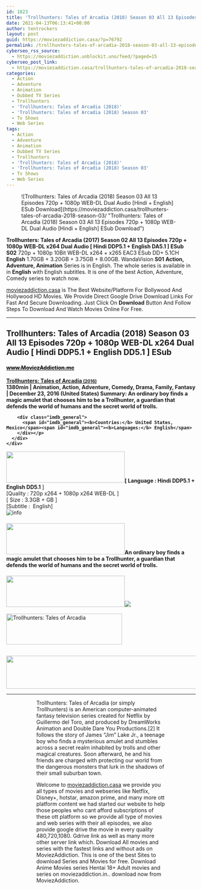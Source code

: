 ```yaml
---
id: 1823
title: 'Trollhunters: Tales of Arcadia (2018) Season 03 All 13 Episodes 720p + 1080p WEB-DL Dual Audio [Hindi + English] ESub Download'
date: 2021-04-13T06:13:41+00:00
author: tentrockers
layout: post
guid: https://moviezaddiction.casa/?p=76792
permalink: /trollhunters-tales-of-arcadia-2018-season-03-all-13-episodes-720p-1080p-web-dl-dual-audio-hindi-english-esub-download/
cyberseo_rss_source:
  - https://moviezaddiction.unblockit.uno/feed/?paged=15
cyberseo_post_link:
  - https://moviezaddiction.casa/trollhunters-tales-of-arcadia-2018-season-03/
categories:
  - Action
  - Adventure
  - Animation
  - Dubbed TV Series
  - Trollhunters
  - 'Trollhunters: Tales of Arcadia (2018)'
  - 'Trollhunters: Tales of Arcadia (2018) Season 03'
  - Tv Shows
  - Web Series
tags:
  - Action
  - Adventure
  - Animation
  - Dubbed TV Series
  - Trollhunters
  - 'Trollhunters: Tales of Arcadia (2018)'
  - 'Trollhunters: Tales of Arcadia (2018) Season 03'
  - Tv Shows
  - Web Series
---
```

<figure class="entry-thumbnail">![Trollhunters: Tales of Arcadia (2018) Season 03 All 13 Episodes 720p + 1080p WEB-DL Dual Audio [Hindi + English] ESub Download](https://moviezaddiction.casa/trollhunters-tales-of-arcadia-2018-season-03/ "Trollhunters: Tales of Arcadia (2018) Season 03 All 13 Episodes 720p + 1080p WEB-DL Dual Audio [Hindi + English] ESub Download")  
</figure> 

**Trollhunters: Tales of Arcadia (2017) Season 02 All 13 Episodes 720p + 1080p WEB-DL x264 Dual Audio [ Hindi DDP5.1 + English DA5.1 ] ESub S02**&nbsp;720p + 1080p 10Bit WEB-DL x264 + x265 EAC3 ESub DD+ 5.1CH **English** 1.70GB + 3.20GB + 3.75GB + 8.00GB. WandaVision **S01** **Action, Adventure, Animation** Series is in English. The whole series is available in in **English** with English subtitles. It is one of the best Action, Adventure, Comedy series to watch now.

[moviezaddiction.casa](https://moviezaddiction.casa) is The Best Website/Platform For Bollywood And Hollywood HD Movies. We Provide Direct Google Drive Download Links For Fast And Secure Downloading. Just Click On **Download** Button And Follow Steps To Download And Watch Movies Online For Free.

* * *

## <span>Trollhunters: Tales of Arcadia (2018) Season 03 All 13 Episodes 720p + 1080p WEB-DL x264 Dual Audio [ Hindi DDP5.1 + English DD5.1 ] ESub</span>

#### <span>~~www.MoviezAddiction.me~~ </span><span><b></p> 

<div class="imdb_container">
  <div>
    <div class="imdb_dark">
      <div class="imdb_right">
        <span id="movie_title"><a href="https://www.imdb.com/title/tt1734135" target="_blank" rel="noopener">Trollhunters: Tales of Arcadia<small> (2016)</small></a></span><br /> <span id="genres">1380min | Animation, Action, Adventure, Comedy, Drama, Family, Fantasy | December 23, 2016 (United States)</span> <span id="summary"><b>Summary: </b>An ordinary boy finds a magic amulet that chooses him to be a Trollhunter, a guardian that defends the world of humans and the secret world of trolls.</span></p> 
        
        <div class="imdb_general">
          <span id="imdb_general"><b>Countries:</b> United States, Mexico</span><span id="imdb_general"><b>Languages:</b> English</span>
        </div></p>
      </div>
    </div>
  </div>
</div>

<p>
  </b></span><img loading="lazy" class="aligncenter" src="https://moviezaddiction.casa/wp-content/uploads/2018/02/Media-Info.png?zoom=0.8099999785423279&resize=315%2C83&ssl=1" width="315" height="83" /><span><span><strong>[ Language : Hindi DDP5.1 + English DD5.1</strong>&nbsp;]</span><br /><span>[Quality : 720p x264 + 1080p x264 WEB-DL ]</span><br /><span>[ Size : 3.3GB + GB ]</span><br /><span>[Subtitle :&nbsp; English]</span></span><em><span><br /></span></em><img src="https://i.imgur.com/AusysgD.png" alt="info" usemap="#workmap" />
</p>

<map name="workmap">
  <area alt="imdb" coords="0,0,80,40" shape="rect" href="https://www.imdb.com/title/tt1734135/" target="_blank" />
  
  <area alt="youtube" coords="100,0,180,40" shape="rect" href="https://www.youtube.com/watch?v=5D1ufBw0xEA" target="_blank" />
</map></h4> 

<h4 class="firstHeading">
  <img loading="lazy" class="aligncenter" src="https://moviezaddiction.casa//wp-content/uploads/2018/02/Plot.jpeg?zoom=0.8099999785423279&resize=315%2C83&ssl=1" width="315" height="83" /><span>An ordinary boy finds a magic amulet that chooses him to be a Trollhunter, a guardian that defends the world of humans and the secret world of trolls.</span>
</h4>

<div class="wp-block-image">
  <h4 class="aligncenter">
    <img loading="lazy" class="aligncenter" src="https://moviezaddiction.casa/wp-content/uploads/2018/02/Screenshots-Button.png?zoom=0.8099999785423279&resize=315%2C83&ssl=1" width="315" height="83" /><img class="aligncenter" src="https://i.imgur.com/FxgCZod.jpg" />
  </h4>
</div>

<p>
  <img loading="lazy" class="aligncenter" src="https://moviezaddiction.casa//wp-content/uploads/2018/02/Download-Button-1.png?zoom=0.8099999785423279&resize=300%2C80&ssl=1" alt="Trollhunters: Tales of Arcadia" width="308" height="82" />
</p>

<h2>
</h2>

<p>
  <img loading="lazy" class="aligncenter" src="https://moviezaddiction.casa//wp-content/uploads/2017/11/cooltext264331638999588.gif" width="675" height="88" />
</p>

<hr />

<div class="wp-block-image">
  <figure class="aligncenter"> <figure class="aligncenter"> 
  
  <p>
    Trollhunters: Tales of Arcadia (or simply Trollhunters) is an American computer-animated fantasy television series created for Netflix by Guillermo del Toro, and produced by DreamWorks Animation and Double Dare You Productions.[2] It follows the story of James “Jim” Lake Jr., a teenage boy who finds a mysterious amulet and stumbles across a secret realm inhabited by trolls and other magical creatures. Soon afterward, he and his friends are charged with protecting our world from the dangerous monsters that lurk in the shadows of their small suburban town.
  </p>
  
  <p>
    Welcome to <a href="https://moviezaddiction.casa">moviezaddiction.casa</a> we provide you all types of movies and webseries like Netflix, Disney+, hotstar, amazon prime, and many more ott platform content we had started our website to help those peoples who cant afford subscriptions of these ott platform so we provide all type of movies and web series with their all episodes, we also provide google drive the movie in every quality 480,720,1080. Gdrive link as well as many more other server link which. Download All movies and series with the fastest links and without ads on MoviezAddiction. This is one of the best Sites to download Series and Movies for free. Download Anime Movies series Hentai 18+ Adult movies and series on moviezaddiction.in.. download now from MoviezAddiction.
  </p></figure> 
  
  <p>
    <img class="aligncenter" src="https://moviezaddiction.casa/trollhunters-tales-of-arcadia-2018-season-03/moviezaddiction.casa/links/wp-content/uploads/2017/11/cooltext264331638999588.gif" alt />
  </p></figure>
</div>